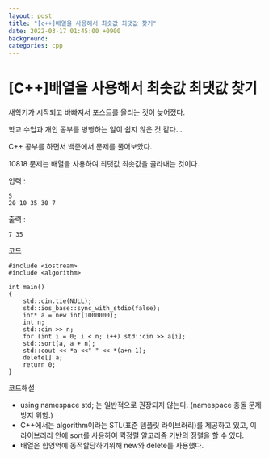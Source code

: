 ```yaml
---
layout: post
title: "[c++]배열을 사용해서 최솟값 최댓값 찾기"
date: 2022-03-17 01:45:00 +0900
background:
categories: cpp
---
```


# [C++]배열을 사용해서 최솟값 최댓값 찾기

새학기가 시작되고 바빠져서 포스트를 올리는 것이 늦어졌다.

학교 수업과 개인 공부를 병행하는 일이 쉽지 않은 것 같다...

C++ 공부를 하면서 백준에서 문제를 풀어보았다.

10818 문제는 배열을 사용하여 최댓값 최솟값을 골라내는 것이다.

입력 : 
    
    5
    20 10 35 30 7

출력 :

    7 35

코드

    #include <iostream>
    #include <algorithm>
  
    int main()
    {
        std::cin.tie(NULL);
        std::ios_base::sync_with_stdio(false);
        int* a = new int[1000000];
        int n;
        std::cin >> n;
        for (int i = 0; i < n; i++) std::cin >> a[i];
        std::sort(a, a + n);
        std::cout << *a <<" " << *(a+n-1);
        delete[] a;
        return 0;
    }

코드해설
- using namespace std; 는 일반적으로 권장되지 않는다. (namespace 충돌 문제 방지 위함.)
- C++에서는 algorithm이라는 STL(표준 템플릿 라이브러리)를 제공하고 있고, 이 라이브러리 안에 sort를 사용하여 퀵정렬 알고리즘 기반의 정렬을 할 수 있다.
- 배열은 힙영역에 동적할당하기위해 new와 delete를 사용했다.